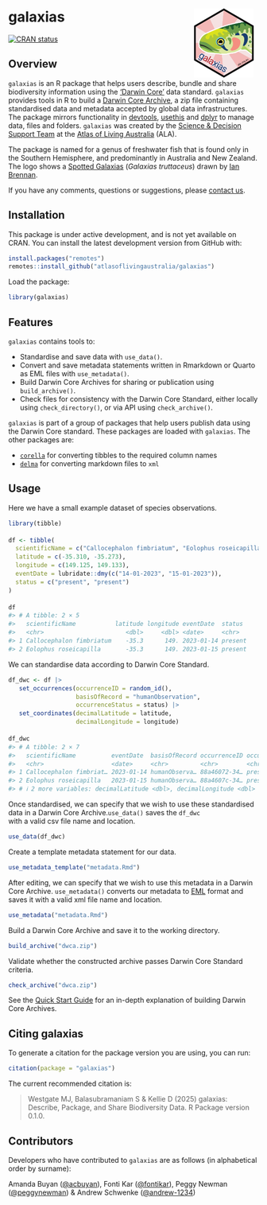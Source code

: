 
<!-- README.md is generated from README.Rmd. Please edit that file -->

# galaxias <img src="man/figures/logo.png" align="right" style="margin: 0px 10px 0px 10px;" alt="" width="120"/><br>

<!-- badges: start -->

[![CRAN
status](https://www.r-pkg.org/badges/version/galaxias)](https://CRAN.R-project.org/package=galaxias)
<!-- badges: end -->

## Overview

`galaxias` is an R package that helps users describe, bundle and share
biodiversity information using the [‘Darwin Core’](https://dwc.tdwg.org)
data standard. `galaxias` provides tools in R to build a [Darwin Core
Archive](), a zip file containing standardised data and metadata
accepted by global data infrastructures. The package mirrors
functionality in [devtools](https://devtools.r-lib.org/),
[usethis](https://usethis.r-lib.org/) and
[dplyr](https://dplyr.tidyverse.org/) to manage data, files and folders.
`galaxias` was created by the [Science & Decision Support
Team](https://labs.ala.org.au) at the [Atlas of Living
Australia](https://www.ala.org.au) (ALA).

The package is named for a genus of freshwater fish that is found only
in the Southern Hemisphere, and predominantly in Australia and New
Zealand. The logo shows a [Spotted
Galaxias](https://bie.ala.org.au/species/https://biodiversity.org.au/afd/taxa/e4d85845-3e34-4112-90a9-f954176721ec)
(*Galaxias truttaceus*) drawn by [Ian
Brennan](http://www.iangbrennan.org).

If you have any comments, questions or suggestions, please [contact
us](mailto:support@ala.org.au).

## Installation

This package is under active development, and is not yet available on
CRAN. You can install the latest development version from GitHub with:

``` r
install.packages("remotes")
remotes::install_github("atlasoflivingaustralia/galaxias")
```

Load the package:

``` r
library(galaxias)
```

## Features

`galaxias` contains tools to:

- Standardise and save data with `use_data()`.
- Convert and save metadata statements written in Rmarkdown or Quarto as
  EML files with `use_metadata()`.
- Build Darwin Core Archives for sharing or publication using
  `build_archive()`.
- Check files for consistency with the Darwin Core Standard, either
  locally using `check_directory()`, or via API using `check_archive()`.

`galaxias` is part of a group of packages that help users publish data
using the Darwin Core standard. These packages are loaded with
`galaxias`. The other packages are:

- [`corella`](https://corella.ala.org.au) for converting tibbles to the
  required column names
- [`delma`](https://delma.ala.org.au) for converting markdown files to
  `xml`

## Usage

Here we have a small example dataset of species observations.

``` r
library(tibble)

df <- tibble(
  scientificName = c("Callocephalon fimbriatum", "Eolophus roseicapilla"),
  latitude = c(-35.310, -35.273), 
  longitude = c(149.125, 149.133),
  eventDate = lubridate::dmy(c("14-01-2023", "15-01-2023")),
  status = c("present", "present")
)

df
#> # A tibble: 2 × 5
#>   scientificName           latitude longitude eventDate  status 
#>   <chr>                       <dbl>     <dbl> <date>     <chr>  
#> 1 Callocephalon fimbriatum    -35.3      149. 2023-01-14 present
#> 2 Eolophus roseicapilla       -35.3      149. 2023-01-15 present
```

We can standardise data according to Darwin Core Standard.

``` r
df_dwc <- df |>
   set_occurrences(occurrenceID = random_id(),
                   basisOfRecord = "humanObservation",
                   occurrenceStatus = status) |>
   set_coordinates(decimalLatitude = latitude,
                   decimalLongitude = longitude)

df_dwc
#> # A tibble: 2 × 7
#>   scientificName          eventDate  basisOfRecord occurrenceID occurrenceStatus
#>   <chr>                   <date>     <chr>         <chr>        <chr>           
#> 1 Callocephalon fimbriat… 2023-01-14 humanObserva… 88a46072-34… present         
#> 2 Eolophus roseicapilla   2023-01-15 humanObserva… 88a4607c-34… present         
#> # ℹ 2 more variables: decimalLatitude <dbl>, decimalLongitude <dbl>
```

Once standardised, we can specify that we wish to use these standardised
data in a Darwin Core Archive.`use_data()` saves the `df_dwc`  
with a valid csv file name and location.

``` r
use_data(df_dwc)
```

Create a template metadata statement for our data.

``` r
use_metadata_template("metadata.Rmd")
```

After editing, we can specify that we wish to use this metadata in a
Darwin Core Archive. `use_metadata()` converts our metadata to
[EML](https://eml.ecoinformatics.org/) format and saves it with a valid
xml file name and location.

``` r
use_metadata("metadata.Rmd")
```

Build a Darwin Core Archive and save it to the working directory.

``` r
build_archive("dwca.zip")
```

Validate whether the constructed archive passes Darwin Core Standard
criteria.

``` r
check_archive("dwca.zip")
```

See the [Quick Start
Guide](https://galaxias.ala.org.au/articles/quick_start_guide.html) for
an in-depth explanation of building Darwin Core Archives.

## Citing galaxias

To generate a citation for the package version you are using, you can
run:

``` r
citation(package = "galaxias")
```

The current recommended citation is:

> Westgate MJ, Balasubramaniam S & Kellie D (2025) galaxias: Describe,
> Package, and Share Biodiversity Data. R Package version 0.1.0.

## Contributors

Developers who have contributed to `galaxias` are as follows (in
alphabetical order by surname):

Amanda Buyan ([@acbuyan](https://github.com/acbuyan)), Fonti Kar
([@fontikar](https://github.com/fontikar)), Peggy Newman
([@peggynewman](https://github.com/peggynewman)) & Andrew Schwenke
([@andrew-1234](https://github.com/andrew-1234))
